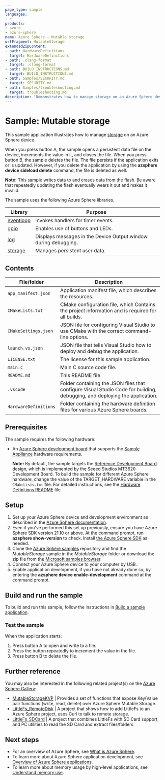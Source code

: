 ```yaml
---
page_type: sample
languages:
- c
products:
- azure
- azure-sphere
name: Azure Sphere – Mutable storage
urlFragment: MutableStorage
extendedZipContent:
- path: HardwareDefinitions
  target: HardwareDefinitions
- path: .clang-format
  target: .clang-format
- path: BUILD_INSTRUCTIONS.md
  target: BUILD_INSTRUCTIONS.md
- path: Samples/SECURITY.md
  target: SECURITY.md
- path: Samples/troubleshooting.md
  target: troubleshooting.md
description: "Demonstrates how to manage storage on an Azure Sphere device."
---
```


# Sample: Mutable storage

This sample application illustrates how to manage [storage](https://docs.microsoft.com/azure-sphere/app-development/storage) on an Azure Sphere device.

When you press button A, the sample opens a persistent data file on the device, increments the value in it, and closes the file. When you press button B, the sample deletes the file. The file persists if the application exits or is updated. However, if you delete the application by using the **azsphere device sideload delete** command, the file is deleted as well.

**Note:** This sample writes data to and erases data from the flash. Be aware that repeatedly updating the flash eventually wears it out and makes it invalid.

The sample uses the following Azure Sphere libraries.

| Library   | Purpose  |
|-----------|----------|
| [eventloop](https://docs.microsoft.com/azure-sphere/reference/applibs-reference/applibs-eventloop/eventloop-overview) | Invokes handlers for timer events. |
| [gpio](https://docs.microsoft.com/azure-sphere/reference/applibs-reference/applibs-gpio/gpio-overview) | Enables use of buttons and LEDs. |
| [log](https://docs.microsoft.com/azure-sphere/reference/applibs-reference/applibs-log/log-overview) | Displays messages in the Device Output window during debugging. |
| [storage](https://docs.microsoft.com/azure-sphere/reference/applibs-reference/applibs-storage/storage-overview) | Manages persistent user data. |

## Contents

| File/folder           | Description |
|-----------------------|-------------|
| `app_manifest.json`   | Application manifest file, which describes the resources. |
| `CMakeLists.txt`      | CMake configuration file, which Contains the project information and is required for all builds. |
| `CMakeSettings.json`  | JSON file for configuring Visual Studio to use CMake with the correct command-line options. |
| `launch.vs.json`      | JSON file that tells Visual Studio how to deploy and debug the application. |
| `LICENSE.txt`         | The license for this sample application. |
| `main.c`              | Main C source code file. |
| `README.md`           | This README file. |
| `.vscode`             | Folder containing the JSON files that configure Visual Studio Code for building, debugging, and deploying the application. |
| `HardwareDefinitions` | Folder containing the hardware definition files for various Azure Sphere boards. |

## Prerequisites

The sample requires the following hardware:

- An [Azure Sphere development board](https://aka.ms/azurespheredevkits) that supports the [Sample Appliance](../../HardwareDefinitions) hardware requirements.

   **Note:** By default, the sample targets the [Reference Development Board](https://docs.microsoft.com/azure-sphere/hardware/mt3620-reference-board-design) design, which is implemented by the Seeed Studios MT3620 Development Board. To build the sample for different Azure Sphere hardware, change the value of the TARGET_HARDWARE variable in the `CMakeLists.txt` file. For detailed instructions, see the [Hardware Definitions README](../../HardwareDefinitions/README.md) file.

## Setup

1. Set up your Azure Sphere device and development environment as described in the [Azure Sphere documentation](https://docs.microsoft.com/azure-sphere/install/overview).
1. Even if you've performed this set up previously, ensure you have Azure Sphere SDK version 21.10 or above. At the command prompt, run **azsphere show-version** to check. Install [the Azure Sphere SDK](https://docs.microsoft.com/azure-sphere/install/install-sdk) as needed.
1. Clone the [Azure Sphere samples](https://github.com/Azure/azure-sphere-samples) repository and find the *MutableStorage* sample in the *MutableStorage* folder or download the zip file from the [Microsoft samples browser](https://docs.microsoft.com/samples/azure/azure-sphere-samples/mutablestorage/).
1. Connect your Azure Sphere device to your computer by USB.
1. Enable application development, if you have not already done so, by entering the **azsphere device enable-development** command at the command prompt.

## Build and run the sample

To build and run this sample, follow the instructions in [Build a sample application](../../BUILD_INSTRUCTIONS.md).

### Test the sample

When the application starts:

1. Press button A to open and write to a file.
1. Press the button repeatedly to increment the value in the file.
1. Press button B to delete the file.

## Further reference
You may also be interested in the following related project(s) on the [Azure Sphere Gallery](https://github.com/Azure/azure-sphere-gallery):

- [MutableStorageKVP](https://github.com/Azure/azure-sphere-gallery/blob/main/MutableStorageKVP) | Provides a set of functions that expose Key/Value pair functions (write, read, delete) over Azure Sphere Mutable Storage.
- [LittleFs_RemoteDisk](https://github.com/Azure/azure-sphere-gallery/tree/main/LittleFs_RemoteDisk) | A project that shows how to add LittleFs to an Azure Sphere project, uses Curl to talk to remote storage.
- [LittleFs_SDCard](https://github.com/Azure/azure-sphere-gallery/tree/main/LittleFs_SDCard) | A project that combines LittleFs with SD Card support, and PC utilities to read the SD Card and extract files/folders.

## Next steps

- For an overview of Azure Sphere, see [What is Azure Sphere](https://docs.microsoft.com/azure-sphere/product-overview/what-is-azure-sphere).
- To learn more about Azure Sphere application development, see [Overview of Azure Sphere applications](https://docs.microsoft.com/azure-sphere/app-development/applications-overview).
- To learn more about memory usage by high-level applications, see [Understand memory use](https://docs.microsoft.com/azure-sphere/app-development/application-memory-usage).
